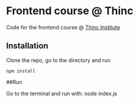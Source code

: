 # Frontend course @ Thinc

Code for the frontend course @ [Thinc Institute](http://www.thincinstitute.com/)

## Installation

Clone the repo, go to the directory and run

```
npm install
``` 
##Run

Go to the terminal and run with: node index.js
